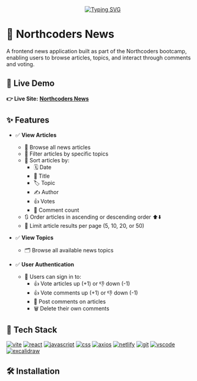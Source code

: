 <p align="center"><a href="https://git.io/typing-svg"><img src="https://readme-typing-svg.demolab.com?font=Fira+Code&size=30&pause=1000&color=e60023&center=true&vCenter=true&width=840&height=100&lines=Built+with+React+and+CSS." alt="Typing SVG" /></a></p>

# 📰 Northcoders News

A frontend news application built as part of the Northcoders bootcamp, enabling users to browse articles, topics, and interact through comments and voting.

## 🔗 Live Demo

**👉 Live Site:** [**Northcoders News**](https://psp-northcoders-news.netlify.app/)

## ✨ Features

- ✅ **View Articles**
  - 📰 Browse all news articles
  - 🎯 Filter articles by specific topics
  - 🔎 Sort articles by:
    - 🗓️ Date
    - 📝 Title
    - 🏷️ Topic
    - ✍️ Author
    - 👍 Votes
    - 💬 Comment count
  - 🔃 Order articles in ascending or descending order ⬆️⬇️
  - 🔢 Limit article results per page (5, 10, 20, or 50)

- ✅ **View Topics**
  - 🗂️ Browse all available news topics

- ✅ **User Authentication**
  - 🔐 Users can sign in to:
    - 👍 Vote articles up (+1) or 👎 down (-1)
    - 👍 Vote comments up (+1) or 👎 down (-1)
    - 📝 Post comments on articles
    - 🗑️ Delete their own comments

## 🚀 Tech Stack

<p align="left"> <a href="https://github.com/alexandresanlim/Badges4-README.md-Profile" ><img src="https://img.shields.io/badge/Vite-B73BFE?style=for-the-badge&logo=vite&logoColor=FFD62E" alt="vite" /></a> <a href="https://github.com/alexandresanlim/Badges4-README.md-Profile" ><img src="https://img.shields.io/badge/React-20232A?style=for-the-badge&logo=react&logoColor=61DAFB" alt="react" /></a> <a href="https://github.com/alexandresanlim/Badges4-README.md-Profile" ><img src="https://img.shields.io/badge/JavaScript-323330?style=for-the-badge&logo=javascript&logoColor=F7DF1E" alt="javascript" /></a> <a href="https://github.com/alexandresanlim/Badges4-README.md-Profile" ><img src="https://img.shields.io/badge/CSS3-1572B6?style=for-the-badge&logo=css3&logoColor=white" alt="css" /></a> <a href="https://github.com/alexandresanlim/Badges4-README.md-Profile"><img src="https://img.shields.io/badge/axios-671ddf?&style=for-the-badge&logo=axios&logoColor=white" alt="axios" /></a> <a href="https://github.com/alexandresanlim/Badges4-README.md-Profile" ><img src="https://img.shields.io/badge/Netlify-00C7B7?style=for-the-badge&logo=netlify&logoColor=white" alt="netlify" /></a> <a href="https://github.com/alexandresanlim/Badges4-README.md-Profile" ><img src="https://img.shields.io/badge/GIT-E44C30?style=for-the-badge&logo=git&logoColor=white" alt="git" /></a> <a href="https://github.com/alexandresanlim/Badges4-README.md-Profile" ><img src="https://img.shields.io/badge/VSCode-0078D4?style=for-the-badge&logo=visual%20studio%20code&logoColor=white" alt="vscode" /></a> <a href="https://badges.pages.dev/" ><img src="https://img.shields.io/badge/Excalidraw-6965DB?logo=excalidraw&logoColor=fff&style=for-the-badge" alt="excalidraw" /></a> </p>

## 🛠 Installation

